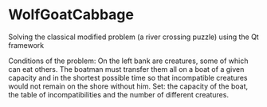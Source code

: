 # WolfGoatCabbage
Solving the classical modified problem (a river crossing puzzle) using the Qt framework


Conditions of the problem:
On the left bank are creatures, some of which can eat others. The boatman must transfer them all on a boat of a given capacity and in the shortest possible time so that incompatible creatures would not remain on the shore without him. Set: the capacity of the boat, the table of incompatibilities and the number of different creatures.

